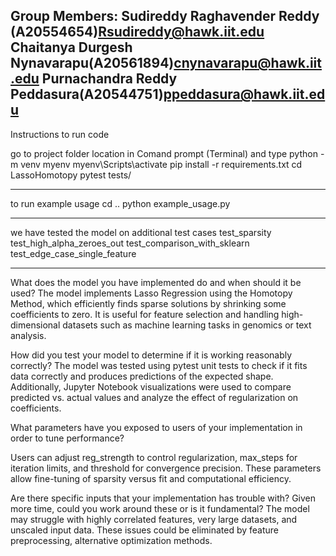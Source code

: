 Group Members:
Sudireddy Raghavender Reddy (A20554654)Rsudireddy@hawk.iit.edu
Chaitanya Durgesh Nynavarapu(A20561894)cnynavarapu@hawk.iit.edu
Purnachandra Reddy Peddasura(A20544751)ppeddasura@hawk.iit.edu
-------------------------------------------------------------------

Instructions to run code 

go to project folder location in Comand prompt (Terminal) and type
python -m venv myenv
myenv\Scripts\activate
pip install -r requirements.txt
cd LassoHomotopy
pytest tests/

--------------------------------------------------------------------

to run example usage
cd ..
python example_usage.py

-----------------------------------------------------------------------

we have tested the model on additional test cases
test_sparsity
test_high_alpha_zeroes_out
test_comparison_with_sklearn
test_edge_case_single_feature

---------------------------------------------------------------------------------------------------------------------------
What does the model you have implemented do and when should it be used?
The model implements Lasso Regression using the Homotopy Method, which efficiently finds sparse solutions by shrinking some coefficients to zero. It is useful for feature selection and handling high-dimensional datasets such as machine learning tasks in genomics or text analysis.

How did you test your model to determine if it is working reasonably correctly?
The model was tested using pytest unit tests to check if it fits data correctly and produces predictions of the expected shape. Additionally, Jupyter Notebook visualizations were used to compare predicted vs. actual values and analyze the effect of regularization on coefficients.

What parameters have you exposed to users of your implementation in order to tune performance?

Users can adjust reg_strength to control regularization, max_steps for iteration limits, and threshold for convergence precision. These parameters allow fine-tuning of sparsity versus fit and computational efficiency.

Are there specific inputs that your implementation has trouble with? Given more time, could you work around these or is it fundamental?
The model may struggle with highly correlated features, very large datasets, and unscaled input data. These issues could be eliminated by feature preprocessing, alternative optimization methods.
